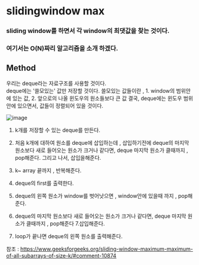 # slidingwindow max

### sliding window를 하면서 각 window의 최댓값을 찾는 것이다.
### 여기서는 O(N)짜리 알고리즘을 소개 하겠다.

## Method
우리는 deque라는 자료구조를 사용할 것이다.     
deque에는 '쓸모있는' 값만 저장할 것이다. 쓸모있는 값들이란 , 1. window의 범위안에 있는  값, 2. 앞으로의 나올 윈도우의 원소들보다 큰 값
결국, deque에는 윈도우 범위 안에 있으면서, 값들이 정렬되어 있을 것이다.

![image](https://user-images.githubusercontent.com/50165842/101272502-3a8d5c00-37d0-11eb-99ed-07670c815368.png)

1. k개를 저장할 수 있는 deque를 만든다.     
2. 처음 k개에 대하여 원소를 deque에 삽입하는데 , 삽입하기전에 deque의 마지막 원소보다 새로 들어오는 원소가 크거나 같다면, deque 마지막 원소가 클때까지  , pop해준다. 그리고 나서, 삽입을해준다.
3. k~ array 끝까지 , 반복해준다.

4. deque의 first를 출력한다.
5. deque의 왼쪽 원소가 window를 벗어낫으면 , window안에 있을때 까지 , pop해준다.
6. deque의 마지막 원소보다 새로 들어오는 원소가 크거나 같다면, deque 마지막 원소가 클때까지  , pop해준다
7.삽입해준다.

8. loop가 끝나면 deque의 왼쪽 원소를 출력해준다.

참조 : https://www.geeksforgeeks.org/sliding-window-maximum-maximum-of-all-subarrays-of-size-k/#comment-10874
